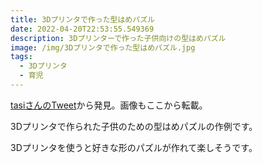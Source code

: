 ```yaml
---
title: 3Dプリンタで作った型はめパズル
date: 2022-04-20T22:53:55.549369
description: 3Dプリンターで作った子供向けの型はめパズル
image: /img/3Dプリンタで作った型はめパズル.jpg
tags:
  - 3Dプリンタ
  - 育児
---
```

[tasiさんのTweet](https://twitter.com/tasi67574689/status/1507874062697066496)から発見。画像もここから転載。

3Dプリンタで作られた子供のための型はめパズルの作例です。

3Dプリンタを使うと好きな形のパズルが作れて楽しそうです。

